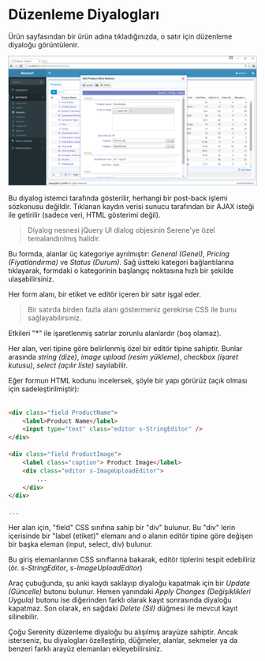 
# Düzenleme Diyalogları

Ürün sayfasından bir ürün adına tıkladığınızda, o satır için düzenleme diyaloğu görüntülenir.

![Product Editing](img/product_editing.png)

Bu diyalog istemci tarafında gösterilir, herhangi bir post-back işlemi sözkonusu değildir. Tıklanan kaydın verisi sunucu tarafından bir AJAX isteği ile getirilir (sadece veri, HTML gösterimi değil). 

> Diyalog nesnesi jQuery UI dialog objesinin Serene'ye özel temalandırılmış halidir.

Bu formda, alanlar üç kategoriye ayrılmıştır: *General (Genel)*, *Pricing (Fiyatlandırma)* ve *Status (Durum)*. Sağ üstteki kategori bağlantılarına tıklayarak, formdaki o kategorinin başlangıç noktasına hızlı bir şekilde ulaşabilirsiniz.

Her form alanı, bir etiket ve editör içeren bir satır işgal eder. 

> Bir satırda birden fazla alanı göstermeniz gerekirse CSS ile bunu sağlayabilirsiniz.

Etkileri "*" ile işaretlenmiş satırlar zorunlu alanlardır (boş olamaz).

Her alan, veri tipine göre belirlenmiş özel bir editör tipine sahiptir. Bunlar arasında *string (dize)*, *image upload (resim yükleme)*, *checkbox (işaret kutusu)*, *select (açılır liste)* sayılabilir.

Eğer formun HTML kodunu incelersek, şöyle bir yapı görürüz (açık olması için sadeleştirilmiştir):

```html

<div class="field ProductName">
    <label>Product Name</label>
    <input type="text" class="editor s-StringEditor" />
</div>

<div class="field ProductImage">
    <label class="caption"> Product Image</label>
    <div class="editor s-ImageUploadEditor">
        ...
    </div>
</div>

...
```

Her alan için, "field" CSS sınıfına sahip bir "div" bulunur. Bu "div" lerin içerisinde bir "label (etiket)" elemanı and o alanın editör tipine göre değişen bir başka eleman (input, select, div) bulunur.

Bu giriş elemanlarının CSS sınıflarına bakarak, editör tiplerini tespit edebiliriz (ör. *s-StringEditor*, *s-ImageUploadEditor*)


Araç çubuğunda, şu anki kaydı saklayıp diyaloğu kapatmak için bir *Update (Güncelle)* butonu bulunur. Hemen yanındaki *Apply Changes (Değişiklikleri Uygula)* butonu ise diğerinden farklı olarak kayıt sonrasında diyaloğu kapatmaz. Son olarak, en sağdaki *Delete (Sil)* düğmesi ile mevcut kayıt silinebilir.

Çoğu Serenity düzenleme diyaloğu bu alışılmış arayüze sahiptir. Ancak isterseniz, bu diyalogları özelleştirip, düğmeler, alanlar, sekmeler ya da benzeri farklı arayüz elemanları ekleyebilirsiniz.